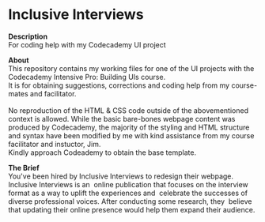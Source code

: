 # Inclusive Interviews
<strong>Description</strong><br />
For coding help with my Codecademy UI project

<strong>About</strong><br />
This repository contains my working files for one of the UI projects with the Codecademy Intensive Pro: Building UIs course.<br />
It is for obtaining suggestions, corrections and coding help from my course-mates and facilitator.<br /><br />
No reproduction of the HTML & CSS code outside of the abovementioned context is allowed. 
While the basic bare-bones webpage content was produced by Codecademy, the majority of the styling and HTML structure and syntax have been modified by me with kind assistance from my course facilitator and instuctor, Jim.<br />
Kindly approach Codeademy to obtain the base template.

<strong>The Brief</strong><br />
You've been hired by ​Inclusive Interviews​ to redesign their webpage. ​Inclusive Interviews​ is an  online publication that focuses on the interview format as a way to uplift the experiences and  celebrate the successes of diverse professional voices. After conducting some research, they  believe that updating their online presence would help them expand their audience.
